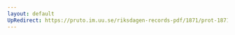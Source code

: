 ```yaml
---
layout: default
UpRedirect: https://pruto.im.uu.se/riksdagen-records-pdf/1871/prot-1871--ak--413/prot-1871--ak--413_080.pdf
---
```

